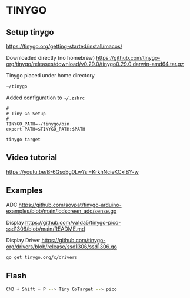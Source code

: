 # TINYGO

## Setup tinygo

<https://tinygo.org/getting-started/install/macos/>

Downloaded directly (no homebrew)
<https://github.com/tinygo-org/tinygo/releases/download/v0.29.0/tinygo0.29.0.darwin-amd64.tar.gz>

Tinygo placed under home directory

```bash
~/tinygo
```

Added configuration to ```~/.zshrc```

```shell
#
# Tiny Go Setup
#
TINYGO_PATH=~/tinygo/bin
export PATH=$TINYGO_PATH:$PATH
```

```shell
tinygo target
```

## Video tutorial

<https://youtu.be/B-6GsoEg0Lw?si=KrkhNcieKCxIBY-w>

## Examples

ADC
<https://github.com/soypat/tinygo-arduino-examples/blob/main/lcdscreen_adc/sense.go>

Display
<https://github.com/va1da5/tinygo-pico-ssd1306/blob/main/README.md>

Display Driver
<https://github.com/tinygo-org/drivers/blob/release/ssd1306/ssd1306.go>

```bash
go get tinygo.org/x/drivers    
```

## Flash

```bash
CMD + Shift + P --> Tiny GoTarget --> pico
```
